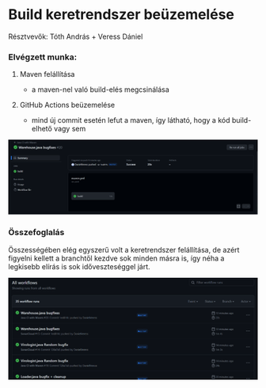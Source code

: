 # Build keretrendszer beüzemelése
Résztvevők: Tóth András + Veress Dániel

### Elvégzett munka:

1. Maven felállítása 
   
    - a maven-nel való build-elés megcsinálása


2. GitHub Actions beüzemelése

    - mind új commit esetén lefut a maven, így látható, hogy a kód build-elhető vagy sem

![github_actions.png](github_actions.png)


### Összefoglalás

Összességében elég egyszerű volt a keretrendszer felállítása, de azért figyelni kellett a branchtől kezdve sok minden másra is, így néha a legkisebb elírás is sok időveszteséggel járt.

![all_actions.png](github_all_actions.png)